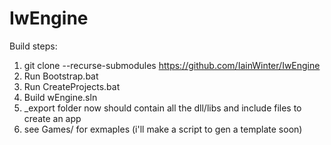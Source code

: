 # IwEngine

Build steps:
1. git clone --recurse-submodules https://github.com/IainWinter/IwEngine
2. Run Bootstrap.bat
3. Run CreateProjects.bat
4. Build wEngine.sln
5. \_export folder now should contain all the dll/libs and include files to create an app
6. see Games/ for exmaples (i'll make a script to gen a template soon)
